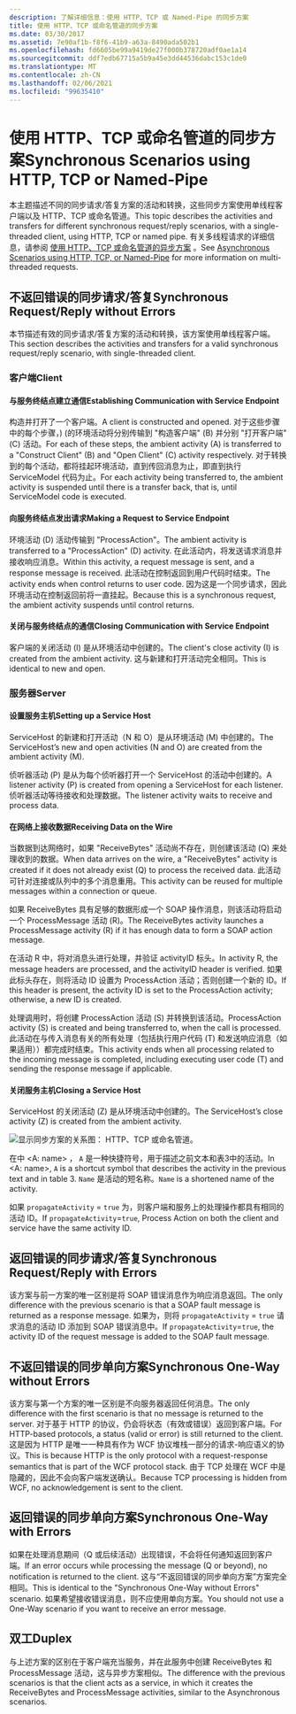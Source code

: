 ```yaml
---
description: 了解详细信息：使用 HTTP、TCP 或 Named-Pipe 的同步方案
title: 使用 HTTP、TCP 或命名管道的同步方案
ms.date: 03/30/2017
ms.assetid: 7e90af1b-f8f6-41b9-a63a-8490ada502b1
ms.openlocfilehash: fd6605be99a9419de27f000b378720adf0ae1a14
ms.sourcegitcommit: ddf7edb67715a5b9a45e3dd44536dabc153c1de0
ms.translationtype: MT
ms.contentlocale: zh-CN
ms.lasthandoff: 02/06/2021
ms.locfileid: "99635410"
---
```

# <a name="synchronous-scenarios-using-http-tcp-or-named-pipe"></a><span data-ttu-id="439ff-103">使用 HTTP、TCP 或命名管道的同步方案</span><span class="sxs-lookup"><span data-stu-id="439ff-103">Synchronous Scenarios using HTTP, TCP or Named-Pipe</span></span>

<span data-ttu-id="439ff-104">本主题描述不同的同步请求/答复方案的活动和转换，这些同步方案使用单线程客户端以及 HTTP、TCP 或命名管道。</span><span class="sxs-lookup"><span data-stu-id="439ff-104">This topic describes the activities and transfers for different synchronous request/reply scenarios, with a single-threaded client, using HTTP, TCP or named pipe.</span></span> <span data-ttu-id="439ff-105">有关多线程请求的详细信息，请参阅 [使用 HTTP、TCP 或命名管道的异步方案](asynchronous-scenarios-using-http-tcp-or-named-pipe.md) 。</span><span class="sxs-lookup"><span data-stu-id="439ff-105">See [Asynchronous Scenarios using HTTP, TCP, or Named-Pipe](asynchronous-scenarios-using-http-tcp-or-named-pipe.md) for more information on multi-threaded requests.</span></span>  
  
## <a name="synchronous-requestreply-without-errors"></a><span data-ttu-id="439ff-106">不返回错误的同步请求/答复</span><span class="sxs-lookup"><span data-stu-id="439ff-106">Synchronous Request/Reply without Errors</span></span>  

 <span data-ttu-id="439ff-107">本节描述有效的同步请求/答复方案的活动和转换，该方案使用单线程客户端。</span><span class="sxs-lookup"><span data-stu-id="439ff-107">This section describes the activities and transfers for a valid synchronous request/reply scenario, with single-threaded client.</span></span>  
  
### <a name="client"></a><span data-ttu-id="439ff-108">客户端</span><span class="sxs-lookup"><span data-stu-id="439ff-108">Client</span></span>  
  
#### <a name="establishing-communication-with-service-endpoint"></a><span data-ttu-id="439ff-109">与服务终结点建立通信</span><span class="sxs-lookup"><span data-stu-id="439ff-109">Establishing Communication with Service Endpoint</span></span>  

 <span data-ttu-id="439ff-110">构造并打开了一个客户端。</span><span class="sxs-lookup"><span data-stu-id="439ff-110">A client is constructed and opened.</span></span> <span data-ttu-id="439ff-111">对于这些步骤中的每个步骤，)  (的环境活动将分别传输到 "构造客户端" (B) 并分别 "打开客户端" (C) 活动。</span><span class="sxs-lookup"><span data-stu-id="439ff-111">For each of these steps, the ambient activity (A) is transferred to a "Construct Client" (B) and "Open Client" (C) activity respectively.</span></span> <span data-ttu-id="439ff-112">对于转换到的每个活动，都将挂起环境活动，直到传回消息为止，即直到执行 ServiceModel 代码为止。</span><span class="sxs-lookup"><span data-stu-id="439ff-112">For each activity being transferred to, the ambient activity is suspended until there is a transfer back, that is, until ServiceModel code is executed.</span></span>  
  
#### <a name="making-a-request-to-service-endpoint"></a><span data-ttu-id="439ff-113">向服务终结点发出请求</span><span class="sxs-lookup"><span data-stu-id="439ff-113">Making a Request to Service Endpoint</span></span>  

 <span data-ttu-id="439ff-114">环境活动 (D) 活动传输到 "ProcessAction"。</span><span class="sxs-lookup"><span data-stu-id="439ff-114">The ambient activity is transferred to a "ProcessAction" (D) activity.</span></span> <span data-ttu-id="439ff-115">在此活动内，将发送请求消息并接收响应消息。</span><span class="sxs-lookup"><span data-stu-id="439ff-115">Within this activity, a request message is sent, and a response message is received.</span></span> <span data-ttu-id="439ff-116">此活动在控制返回到用户代码时结束。</span><span class="sxs-lookup"><span data-stu-id="439ff-116">The activity ends when control returns to user code.</span></span> <span data-ttu-id="439ff-117">因为这是一个同步请求，因此环境活动在控制返回前将一直挂起。</span><span class="sxs-lookup"><span data-stu-id="439ff-117">Because this is a synchronous request, the ambient activity suspends until control returns.</span></span>  
  
#### <a name="closing-communication-with-service-endpoint"></a><span data-ttu-id="439ff-118">关闭与服务终结点的通信</span><span class="sxs-lookup"><span data-stu-id="439ff-118">Closing Communication with Service Endpoint</span></span>  

 <span data-ttu-id="439ff-119">客户端的关闭活动 (I) 是从环境活动中创建的。</span><span class="sxs-lookup"><span data-stu-id="439ff-119">The client's close activity (I) is created from the ambient activity.</span></span> <span data-ttu-id="439ff-120">这与新建和打开活动完全相同。</span><span class="sxs-lookup"><span data-stu-id="439ff-120">This is identical to new and open.</span></span>  
  
### <a name="server"></a><span data-ttu-id="439ff-121">服务器</span><span class="sxs-lookup"><span data-stu-id="439ff-121">Server</span></span>  
  
#### <a name="setting-up-a-service-host"></a><span data-ttu-id="439ff-122">设置服务主机</span><span class="sxs-lookup"><span data-stu-id="439ff-122">Setting up a Service Host</span></span>  

 <span data-ttu-id="439ff-123">ServiceHost 的新建和打开活动（N 和 O）是从环境活动 (M) 中创建的。</span><span class="sxs-lookup"><span data-stu-id="439ff-123">The ServiceHost’s new and open activities (N and O) are created from the ambient activity (M).</span></span>  
  
 <span data-ttu-id="439ff-124">侦听器活动 (P) 是从为每个侦听器打开一个 ServiceHost 的活动中创建的。</span><span class="sxs-lookup"><span data-stu-id="439ff-124">A listener activity (P) is created from opening a ServiceHost for each listener.</span></span> <span data-ttu-id="439ff-125">侦听器活动等待接收和处理数据。</span><span class="sxs-lookup"><span data-stu-id="439ff-125">The listener activity waits to receive and process data.</span></span>  
  
#### <a name="receiving-data-on-the-wire"></a><span data-ttu-id="439ff-126">在网络上接收数据</span><span class="sxs-lookup"><span data-stu-id="439ff-126">Receiving Data on the Wire</span></span>  

 <span data-ttu-id="439ff-127">当数据到达网络时，如果 "ReceiveBytes" 活动尚不存在，则创建该活动 (Q) 来处理收到的数据。</span><span class="sxs-lookup"><span data-stu-id="439ff-127">When data arrives on the wire, a "ReceiveBytes" activity is created if it does not already exist (Q) to process the received data.</span></span> <span data-ttu-id="439ff-128">此活动可针对连接或队列中的多个消息重用。</span><span class="sxs-lookup"><span data-stu-id="439ff-128">This activity can be reused for multiple messages within a connection or queue.</span></span>  
  
 <span data-ttu-id="439ff-129">如果 ReceiveBytes 具有足够的数据形成一个 SOAP 操作消息，则该活动将启动一个 ProcessMessage 活动 (R)。</span><span class="sxs-lookup"><span data-stu-id="439ff-129">The ReceiveBytes activity launches a ProcessMessage activity (R) if it has enough data to form a SOAP action message.</span></span>  
  
 <span data-ttu-id="439ff-130">在活动 R 中，将对消息头进行处理，并验证 activityID 标头。</span><span class="sxs-lookup"><span data-stu-id="439ff-130">In activity R, the message headers are processed, and the activityID header is verified.</span></span> <span data-ttu-id="439ff-131">如果此标头存在，则将活动 ID 设置为 ProcessAction 活动；否则创建一个新的 ID。</span><span class="sxs-lookup"><span data-stu-id="439ff-131">If this header is present, the activity ID is set to the ProcessAction activity; otherwise, a new ID is created.</span></span>  
  
 <span data-ttu-id="439ff-132">处理调用时，将创建 ProcessAction 活动 (S) 并转换到该活动。</span><span class="sxs-lookup"><span data-stu-id="439ff-132">ProcessAction activity (S) is created and being transferred to, when the call is processed.</span></span> <span data-ttu-id="439ff-133">此活动在与传入消息有关的所有处理（包括执行用户代码 (T) 和发送响应消息（如果适用））都完成时结束。</span><span class="sxs-lookup"><span data-stu-id="439ff-133">This activity ends when all processing related to the incoming message is completed, including executing user code (T) and sending the response message if applicable.</span></span>  
  
#### <a name="closing-a-service-host"></a><span data-ttu-id="439ff-134">关闭服务主机</span><span class="sxs-lookup"><span data-stu-id="439ff-134">Closing a Service Host</span></span>  

 <span data-ttu-id="439ff-135">ServiceHost 的关闭活动 (Z) 是从环境活动中创建的。</span><span class="sxs-lookup"><span data-stu-id="439ff-135">The ServiceHost’s close activity (Z) is created from the ambient activity.</span></span>  
  
 ![显示同步方案的关系图： HTTP、TCP 或命名管道。](./media/synchronous-scenarios-using-http-tcp-or-named-pipe/synchronous-scenario-http-tcp-named-pipes.gif)  
  
 <span data-ttu-id="439ff-137">在中 \<A: name> ， `A` 是一种快捷符号，用于描述之前文本和表3中的活动。</span><span class="sxs-lookup"><span data-stu-id="439ff-137">In \<A: name>, `A` is a shortcut symbol that describes the activity in the previous text and in table 3.</span></span> <span data-ttu-id="439ff-138">`Name` 是活动的短名称。</span><span class="sxs-lookup"><span data-stu-id="439ff-138">`Name` is a shortened name of the activity.</span></span>  
  
 <span data-ttu-id="439ff-139">如果 `propagateActivity` = `true` 为，则客户端和服务上的处理操作都具有相同的活动 ID。</span><span class="sxs-lookup"><span data-stu-id="439ff-139">If `propagateActivity`=`true`, Process Action on both the client and service have the same activity ID.</span></span>  
  
## <a name="synchronous-requestreply-with-errors"></a><span data-ttu-id="439ff-140">返回错误的同步请求/答复</span><span class="sxs-lookup"><span data-stu-id="439ff-140">Synchronous Request/Reply with Errors</span></span>  

 <span data-ttu-id="439ff-141">该方案与前一方案的唯一区别是将 SOAP 错误消息作为响应消息返回。</span><span class="sxs-lookup"><span data-stu-id="439ff-141">The only difference with the previous scenario is that a SOAP fault message is returned as a response message.</span></span> <span data-ttu-id="439ff-142">如果为，则将 `propagateActivity` = `true` 请求消息的活动 ID 添加到 SOAP 错误消息中。</span><span class="sxs-lookup"><span data-stu-id="439ff-142">If `propagateActivity`=`true`, the activity ID of the request message is added to the SOAP fault message.</span></span>  
  
## <a name="synchronous-one-way-without-errors"></a><span data-ttu-id="439ff-143">不返回错误的同步单向方案</span><span class="sxs-lookup"><span data-stu-id="439ff-143">Synchronous One-Way without Errors</span></span>  

 <span data-ttu-id="439ff-144">该方案与第一个方案的唯一区别是不向服务器返回任何消息。</span><span class="sxs-lookup"><span data-stu-id="439ff-144">The only difference with the first scenario is that no message is returned to the server.</span></span> <span data-ttu-id="439ff-145">对于基于 HTTP 的协议，仍会将状态（有效或错误）返回到客户端。</span><span class="sxs-lookup"><span data-stu-id="439ff-145">For HTTP-based protocols, a status (valid or error) is still returned to the client.</span></span> <span data-ttu-id="439ff-146">这是因为 HTTP 是唯一一种具有作为 WCF 协议堆栈一部分的请求-响应语义的协议。</span><span class="sxs-lookup"><span data-stu-id="439ff-146">This is because HTTP is the only protocol with a request-response semantics that is part of the WCF protocol stack.</span></span> <span data-ttu-id="439ff-147">由于 TCP 处理在 WCF 中是隐藏的，因此不会向客户端发送确认。</span><span class="sxs-lookup"><span data-stu-id="439ff-147">Because TCP processing is hidden from WCF, no acknowledgement is sent to the client.</span></span>  
  
## <a name="synchronous-one-way-with-errors"></a><span data-ttu-id="439ff-148">返回错误的同步单向方案</span><span class="sxs-lookup"><span data-stu-id="439ff-148">Synchronous One-Way with Errors</span></span>  

 <span data-ttu-id="439ff-149">如果在处理消息期间（Q 或后续活动）出现错误，不会将任何通知返回到客户端。</span><span class="sxs-lookup"><span data-stu-id="439ff-149">If an error occurs while processing the message (Q or beyond), no notification is returned to the client.</span></span> <span data-ttu-id="439ff-150">这与“不返回错误的同步单向方案”方案完全相同。</span><span class="sxs-lookup"><span data-stu-id="439ff-150">This is identical to the "Synchronous One-Way without Errors" scenario.</span></span> <span data-ttu-id="439ff-151">如果希望接收错误消息，则不应使用单向方案。</span><span class="sxs-lookup"><span data-stu-id="439ff-151">You should not use a One-Way scenario if you want to receive an error message.</span></span>  
  
## <a name="duplex"></a><span data-ttu-id="439ff-152">双工</span><span class="sxs-lookup"><span data-stu-id="439ff-152">Duplex</span></span>  

 <span data-ttu-id="439ff-153">与上述方案的区别在于客户端充当服务，并在此服务中创建 ReceiveBytes 和 ProcessMessage 活动，这与异步方案相似。</span><span class="sxs-lookup"><span data-stu-id="439ff-153">The difference with the previous scenarios is that the client acts as a service, in which it creates the ReceiveBytes and ProcessMessage activities, similar to the Asynchronous scenarios.</span></span>
